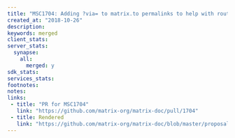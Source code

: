 ```yaml
---
title: "MSC1704: Adding ?via= to matrix.to permalinks to help with routing"
created_at: "2018-10-26"
description:
keywords: merged
client_stats:
server_stats:
  synapse:
    all:
      merged: y
sdk_stats:
services_stats:
footnotes:
notes:
links:
 - title: "PR for MSC1704"
   link: "https://github.com/matrix-org/matrix-doc/pull/1704"
 - title: Rendered
   link: "https://github.com/matrix-org/matrix-doc/blob/master/proposals/1704-matrix.to-permalinks.md"
---
```

